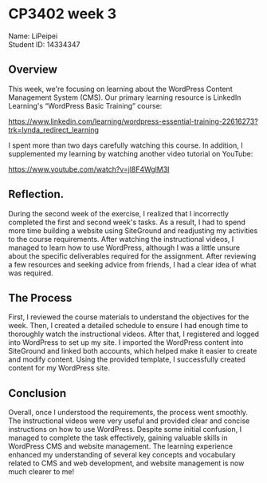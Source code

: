 #     CP3402 week 3
Name: LiPeipei         
Student ID: 14334347

##    Overview
This week, we're focusing on learning about the WordPress Content Management System (CMS). Our primary learning resource is LinkedIn Learning's “WordPress Basic Training” course:

https://www.linkedin.com/learning/wordpress-essential-training-22616273?trk=lynda_redirect_learning

I spent more than two days carefully watching this course.
In addition, I supplemented my learning by watching another video tutorial on YouTube:

https://www.youtube.com/watch?v=jl8F4WglM3I


##    Reflection.
During the second week of the exercise, I realized that I incorrectly completed the first and second week's tasks. As a result, I had to spend more time building a website using SiteGround and readjusting my activities to the course requirements. After watching the instructional videos, I managed to learn how to use WordPress, although I was a little unsure about the specific deliverables required for the assignment. After reviewing a few resources and seeking advice from friends, I had a clear idea of what was required.

##    The Process
First, I reviewed the course materials to understand the objectives for the week. Then, I created a detailed schedule to ensure I had enough time to thoroughly watch the instructional videos. After that, I registered and logged into WordPress to set up my site. I imported the WordPress content into SiteGround and linked both accounts, which helped make it easier to create and modify content. Using the provided template, I successfully created content for my WordPress site.

##    Conclusion
Overall, once I understood the requirements, the process went smoothly. The instructional videos were very useful and provided clear and concise instructions on how to use WordPress. Despite some initial confusion, I managed to complete the task effectively, gaining valuable skills in WordPress CMS and website management. The learning experience enhanced my understanding of several key concepts and vocabulary related to CMS and web development, and website management is now much clearer to me!
